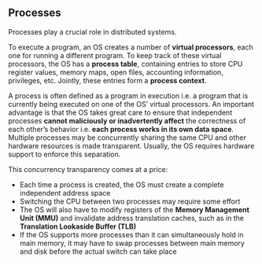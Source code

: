 ## Processes

Processes play a crucial role in distributed systems.

To execute a program, an OS creates a number of **virtual processors**, each one for running a different program. To keep track of these virtual processors, the OS has a **process table**, containing entries to store CPU register values, memory maps, open files, accounting information, privileges, etc. Jointly, these entries form a **process context**.

A process is often defined as a program in execution i.e. a program that is currently being executed on one of the OS’ virtual processors. An important advantage is that the OS takes great care to ensure that independent processes **cannot maliciously or inadvertently affect** the correctness of each other’s behavior i.e. **each process works in its own data space**. Multiple processes may be concurrently sharing the same CPU and other hardware resources is made transparent. Usually, the OS requires hardware support to enforce this separation.

This concurrency transparency comes at a price:

- Each time a process is created, the OS must create a complete independent address space
- Switching the CPU between two processes may require some effort
- The OS will also have to modify registers of the **Memory Management Unit (MMU)** and invalidate address translation caches, such as in the **Translation Lookaside Buffer (TLB)**
- If the OS supports more processes than it can simultaneously hold in main memory, it may have to swap processes between main memory and disk before the actual switch can take place
